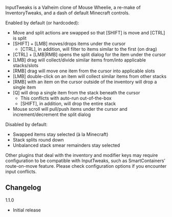 InputTweaks is a Valheim clone of Mouse Wheelie, a re-make of InventoryTweaks, and a dash of default Minecraft controls.

Enabled by default (or hardcoded):
- Move and split actions are swapped so that [SHIFT] is move and [CTRL] is split
- [SHIFT] + [LMB] moves/drops items under the cursor
	- [CTRL], in addition, will filter to items similar to the first (on drag)
- [CTRL] + [LMB|RMB] opens the split dialog for the item under the cursor
- [LMB] drag will collect/divide similar items from/into applicable stacks/slots
- [RMB] drag will move one item from the cursor into applicable slots
- [LMB] double-click on an item will collect similar items from other stacks
- [RMB] with an item on the cursor outside of the inventory will drop a single item
- [Q] will drop a single item from the stack beneath the cursor
	- This conflicts with auto-run out-of-the-box
	- [SHIFT], in addition, will drop the entire stack 
- Mouse scroll will pull/push items under the cursor and increment/decrement the split dialog

Disabled by default:
- Swapped items stay selected (à la Minecraft)
- Stack splits round down
- Unbalanced stack smear remainders stay selected

Other plugins that deal with the inventory and modifier keys may require configuration to be compatible with InputTweaks, such as SmartContainers' route-on-move feature. Please check configuration options if you encounter input conflicts.

## Changelog

1.1.0

- Initial release
